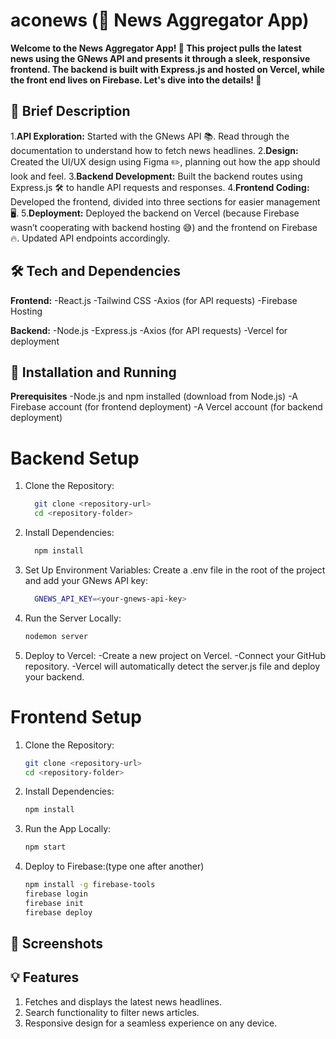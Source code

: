 # aconews (📰 News Aggregator App)

**Welcome to the News Aggregator App! 🎉 This project pulls the latest news using the GNews API and presents it through a sleek, responsive frontend. The backend is built with Express.js and hosted on Vercel, while the front end lives on Firebase. Let's dive into the details! 🚀**

## 📜 Brief Description
1.**API Exploration:** Started with the GNews API 📚. Read through the documentation to understand how to fetch news headlines.
2.**Design:** Created the UI/UX design using Figma ✏️, planning out how the app should look and feel.
3.**Backend Development:** Built the backend routes using Express.js 🛠️ to handle API requests and responses.
4.**Frontend Coding:** Developed the frontend, divided into three sections for easier management 🖥️.
5.**Deployment:** Deployed the backend on Vercel (because Firebase wasn’t cooperating with backend hosting 😅) and the frontend on Firebase 🔥. Updated API endpoints accordingly.

## 🛠️ Tech and Dependencies

**Frontend:**
-React.js
-Tailwind CSS
-Axios (for API requests)
-Firebase Hosting

**Backend:**
-Node.js
-Express.js
-Axios (for API requests)
-Vercel for deployment

## 🚀 Installation and Running
**Prerequisites**
-Node.js and npm installed (download from Node.js)
-A Firebase account (for frontend deployment)
-A Vercel account (for backend deployment)

# Backend Setup
1. Clone the Repository:
   ```bash
     git clone <repository-url>
     cd <repository-folder>
2. Install Dependencies:
   ```bash
     npm install
3. Set Up Environment Variables: Create a .env file in the root of the project and add your GNews API key:
    ```bash
      GNEWS_API_KEY=<your-gnews-api-key>
4. Run the Server Locally:
     ```bash
     nodemon server
5. Deploy to Vercel:
  -Create a new project on Vercel.
  -Connect your GitHub repository.
  -Vercel will automatically detect the server.js file and deploy your backend.
   
# Frontend Setup
1. Clone the Repository:
     ```bash
     git clone <repository-url>
     cd <repository-folder>
2. Install Dependencies:
     ```bash
     npm install
3. Run the App Locally:
     ```bash
     npm start
4. Deploy to Firebase:(type one after another)
    ```bash
    npm install -g firebase-tools
    firebase login
    firebase init
    firebase deploy

## 🎨 Screenshots

## 💡 Features
1. Fetches and displays the latest news headlines.
2. Search functionality to filter news articles.
3. Responsive design for a seamless experience on any device.

      



   
